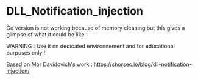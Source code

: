 # DLL_Notification_injection

Go version is not working because of memory cleaning but this gives a glimpse of what it could be like.

WARNING : 
Use it on dedicated environnement and for educational purposes only !

Based on Mor Davidovich's work :
https://shorsec.io/blog/dll-notification-injection/
